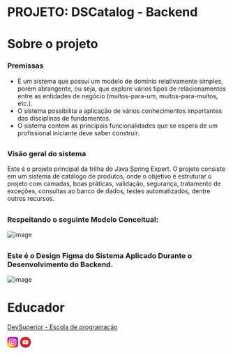 # PROJETO: DSCatalog - Backend

# Sobre o projeto

### Premissas

- É um sistema que possui um modelo de domínio relativamente simples,
porém abrangente, ou seja, que explore vários tipos de relacionamentos entre as
entidades de negócio (muitos-para-um, muitos-para-muitos, etc.).
- O sistema possibilita a aplicação de vários conhecimentos importantes das
disciplinas de fundamentos.
- O sistema contem as principais funcionalidades que se espera de um
profissional iniciante deve saber construir.


## 

### Visão geral do sistema

Este é o projeto principal da trilha do Java Spring Expert. 
O projeto consiste em um sistema de catálogo de produtos, onde o objetivo é estruturar o projeto com camadas, boas práticas, validação, segurança, tratamento de exceções, consultas ao banco de dados,
testes automatizados, dentre outros recursos. 

##

### Respeitando o seguinte Modelo Conceitual:

![image](https://github.com/PauloSergioo/DSCatalog/assets/88008441/53263b95-832b-4319-a49a-b83a2b71e2fd)

##

### Este é o Design Figma do Sistema Aplicado Durante o Desenvolvimento do Backend.

![image](https://github.com/PauloSergioo/DSCatalog/assets/88008441/8e8b624a-9deb-4cd3-81b9-06210efc5e87)

##

# Educador

[DevSuperior - Escola de programação](https://devsuperior.com.br/)

[![DevSuperior no Instagram](https://raw.githubusercontent.com/devsuperior/bds-assets/main/ds/ig-icon.png)](https://instagram.com/devsuperior.ig) ![DevSuperior no Youtube](https://raw.githubusercontent.com/devsuperior/bds-assets/main/ds/yt-icon.png)
